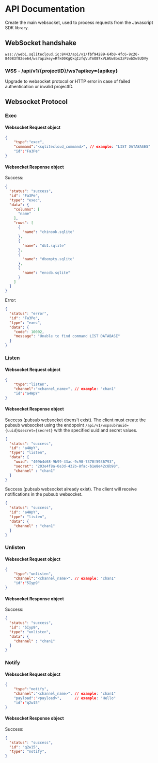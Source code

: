 # API Documentation

Create the main websocket, used to process requests from the Javascript SDK library. 

## WebSocket handshake

`wss://web1.sqlitecloud.io:8443/api/v1/fbf94289-64b0-4fc6-9c20-84083f82ee64/ws?apikey=Rfk00KgQkqIzfqVuTmO87xVLWUwBos3zPzwbXw5UDVy`

### **WSS** - /api/v1/{projectID}/ws?apikey={apikey}

Upgrade to websocket protocol or HTTP error in case of failed authentication or invalid projectID. 

## Websocket Protocol

### Exec 

#### Websocket Request object 
```json
{
    "type":"exec",
    "command":"<sqlitecloud_command>", // example: "LIST DATABASES"
    "id":"Fa3Pe"
}
```

#### Websocket Response object 
Success:
```json
{
  "status": "success",
  "id": "Fa3Pe",
  "type": "exec",
  "data": {
    "columns": [
      "name"
    ],
    "rows": [
      {
        "name": "chinook.sqlite"
      },
      {
        "name": "db1.sqlite"
      },
      {
        "name": "dbempty.sqlite"
      },
      {
        "name": "encdb.sqlite"
      }
    ]
  }
}
```

Error:
```json
{
  "status": "error",
  "id": "Fa3Pe",
  "type": "exec",
  "data": {
    "code": 10002,
    "message": "Unable to find command LIST DATABASE"
  }
}
```


### Listen 

#### Websocket Request object 
```json
{
    "type":"listen",
    "channel":"<channel_name>", // example: "chan1"
    "id":"a4WpY"
}
```

#### Websocket Response object 
Success (pubsub websocket doens't exist). The client must create the pubsub websocket using the endopoint `/api/v1/wspsub?uuid={uuid}&secret={secret}` with the specified uuid and secret values.
```json
{
  "status": "success",
  "id": "a4WpY",
  "type": "listen",
  "data": {
    "uuid": "409b4d68-9b99-43ac-9c90-7370f5936793", 
    "secret": "203e4f8a-0e3d-432b-8fac-b1e8e42c8b90", 
    "channel" : "chan1"
  }
}
```

Success (pubsub websocket already exist). The client will receive notifications in the pubsub websocket.
```json
{
  "status": "success",
  "id": "a4WpY",
  "type": "listen",
  "data": {
    "channel" : "chan1"
  }
}
```

### Unlisten 

#### Websocket Request object 
```json
{
    "type":"unlisten",
    "channel":"<channel_name>", // example: "chan1"
    "id":"5Iyp9"
}
```

#### Websocket Response object 
Success:
```json
{
  "status": "success",
  "id": "5Iyp9",
  "type": "unlisten",
  "data": {
    "channel" : "chan1"
  }
}
```

### Notify 

#### Websocket Request object 
```json
{
    "type":"notify",
    "channel":"<channel_name>", // example: "chan1"
    "payload":"<payload>",      // example: "Hello"
    "id":"q2w15"
}
```

#### Websocket Response object 
Success:
```json
{
  "status": "success",
  "id": "q2w15",
  "type": "notify",
}
```
